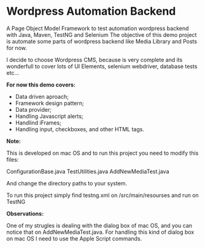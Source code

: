 # Wordpress Automation Backend
A Page Object Model Framework to test automation wordpress backend with Java, Maven, TestNG and Selenium 
The objective of this demo project is automate some parts of wordpress backend like Media Library and Posts for now.

I decide to choose Wordpress CMS, because is very complete and its wonderfull to cover lots of UI Elements, selenium webdriver, database tests etc...

<b>For now this demo covers:</b>

<ul>
<li>Data driven aproach;</li>
<li>Framework design pattern;</li>
<li>Data provider;</li>
<li>Handling Javascript alerts;</li>
<li>Handlind iFrames;</li>
<li>Handling input, checkboxes, and other HTML tags.</li>  
</ul>


<b>Note:</b>

This is developed on mac OS and to run this project you need to modify this files:

ConfigurationBase.java
TestUtilities.java
AddNewMediaTest.java

And change the directory paths to your system.

To run this project simply find testng.xml on /src/main/resourses and run on TestNG


<b>Observations:</b> 

One of my strugles is dealing with the dialog box of mac OS, and you can notice that on AddNewMediaTest.java. For handling this kind of dialog box on mac OS I need to use the Apple Script commands. 

